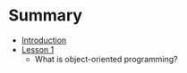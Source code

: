# Summary

* [Introduction](README.md)
* [Lesson 1](lesson_1.md)
   * What is object-oriented programming?

